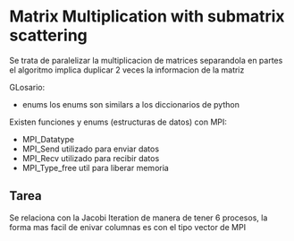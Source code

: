 # Matrix Multiplication with submatrix scattering
Se trata de paralelizar la multiplicacion de matrices separandola en partes
el algoritmo implica duplicar 2 veces la informacion de la matriz

GLosario:
- enums
    los enums son similars a los diccionarios de python

Existen funciones y enums (estructuras de datos) con MPI:
- MPI_Datatype
- MPI_Send
    utilizado para enviar datos
- MPI_Recv
    utilizado para recibir datos
- MPI_Type_free
    util para liberar memoria

## Tarea
Se relaciona con la Jacobi Iteration
de manera de tener 6 procesos, la forma mas facil de enivar columnas es con el tipo vector de MPI

